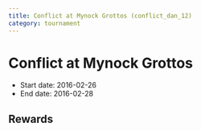 ```yaml
---
title: Conflict at Mynock Grottos (conflict_dan_12)
category: tournament
---
```

# Conflict at Mynock Grottos

  * Start date: 2016-02-26
  * End date: 2016-02-28

## Rewards

